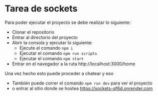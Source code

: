 # Tarea de sockets

Para poder ejecutar el proyecto se debe realizar lo siguiente:
- Clonar el repositorio
- Entrar al directorio del proyecto
- Abrir la consola y ejecutar lo siguiente:
    - Ejecute el comando `npm i`
    - Ejecutar el comando `npm run scripts`
    - Ejecutar el comando `npm start`
- Entrar en el navegador a la ruta http://localhost:3000/home


Una vez hecho esto puede proceder a chatear y eso

- También puede correr el comando `npm run dev` para ver el proyecto 
- o entrar al sitio donde se hostea https://sockets-qf6d.onrender.com
